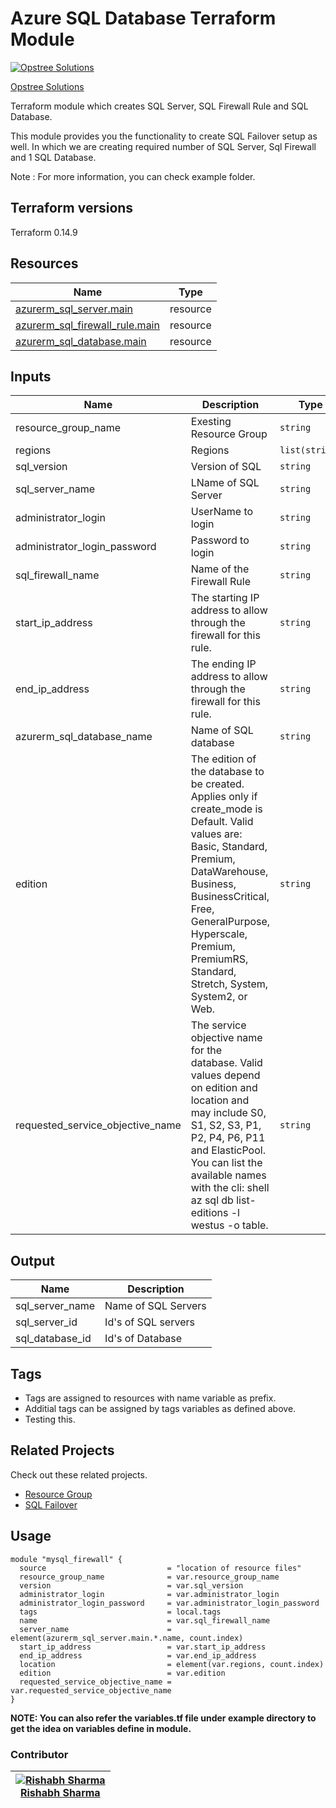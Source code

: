 Azure SQL Database Terraform Module
=====================================

[![Opstree Solutions][opstree_avatar]][opstree_homepage]

[Opstree Solutions][opstree_homepage]

  [opstree_homepage]: https://opstree.github.io/
  [opstree_avatar]: https://img.cloudposse.com/150x150/https://github.com/opstree.png

Terraform module which creates SQL Server, SQL Firewall Rule and SQL Database.

This module provides you the functionality to create SQL Failover setup as well. In which we are creating required number of SQL Server, Sql Firewall and 1 SQL Database.

Note : For more information, you can check example folder.

Terraform versions
------------------
Terraform 0.14.9

Resources
------
| Name | Type |
|------|------|
| [azurerm_sql_server.main](https://registry.terraform.io/providers/hashicorp/azurerm/latest/docs/resources/sql_server) | resource |
| [azurerm_sql_firewall_rule.main](https://registry.terraform.io/providers/hashicorp/azurerm/latest/docs/resources/sql_firewall_rule) | resource |
| [azurerm_sql_database.main](https://registry.terraform.io/providers/hashicorp/azurerm/latest/docs/resources/sql_database) | resource |

Inputs
------
| Name | Description | Type | Default | Required |
|------|-------------|------|---------|:--------:|
| resource_group_name | Exesting Resource Group | `string` |  | yes |
| regions | Regions | `list(string)` |  | Yes |
| sql_version | Version of SQL | `string` |  | yes |
| sql_server_name | LName of SQL Server | `string` |  | yes |
| administrator_login | UserName to login | `string` |  | yes |
| administrator_login_password | Password to login | `string` |  | yes |
| sql_firewall_name | Name of the Firewall Rule | `string` |  | yes |
| start_ip_address | The starting IP address to allow through the firewall for this rule. | `string` |  | yes |
| end_ip_address | The ending IP address to allow through the firewall for this rule. | `string` |  | yes |
| azurerm_sql_database_name | Name of SQL database | `string` |  | yes |  
| edition | The edition of the database to be created. Applies only if create_mode is Default. Valid values are: Basic, Standard, Premium, DataWarehouse, Business, BusinessCritical, Free, GeneralPurpose, Hyperscale, Premium, PremiumRS, Standard, Stretch, System, System2, or Web. | `string` |  | No |
| requested_service_objective_name | The service objective name for the database. Valid values depend on edition and location and may include S0, S1, S2, S3, P1, P2, P4, P6, P11 and ElasticPool. You can list the available names with the cli: shell az sql db list-editions -l westus -o table.  | `string` |  | No |

Output
------
| Name | Description |
|------|-------------|
| sql_server_name | Name of SQL Servers |
| sql_server_id | Id's of SQL servers |
| sql_database_id | Id's of Database |

Tags
----
* Tags are assigned to resources with name variable as prefix.
* Additial tags can be assigned by tags variables as defined above.
* Testing this.

## Related Projects

Check out these related projects.

* [Resource Group](https://registry.terraform.io/modules/OT-terraform-azure-modules/resource-group/azure/latest)
* [SQL Failover](https://github.com/OT-terraform-azure-modules/terraform-azure-sql-failover)

Usage
-----
```hcl
module "mysql_firewall" {
  source                           = "location of resource files"
  resource_group_name              = var.resource_group_name
  version                          = var.sql_version
  administrator_login              = var.administrator_login
  administrator_login_password     = var.administrator_login_password
  tags                             = local.tags
  name                             = var.sql_firewall_name
  server_name                      = element(azurerm_sql_server.main.*.name, count.index)
  start_ip_address                 = var.start_ip_address
  end_ip_address                   = var.end_ip_address
  location                         = element(var.regions, count.index)
  edition                          = var.edition
  requested_service_objective_name = var.requested_service_objective_name
}
```

**NOTE: You can also refer the variables.tf file under example directory to get the idea on variables define in module.**

### Contributor

|  [![Rishabh Sharma][rishabh_avatar]][rishabh_homepage]<br/>[Rishabh Sharma][rishabh_homepage] |
|---|

  [rishabh_homepage]: https://www.linkedin.com/in/rishabh-sharma-b4a0b3152
  [rishabh_avatar]: https://gitlab.com/uploads/-/system/user/avatar/9890362/avatar.png?width=400

